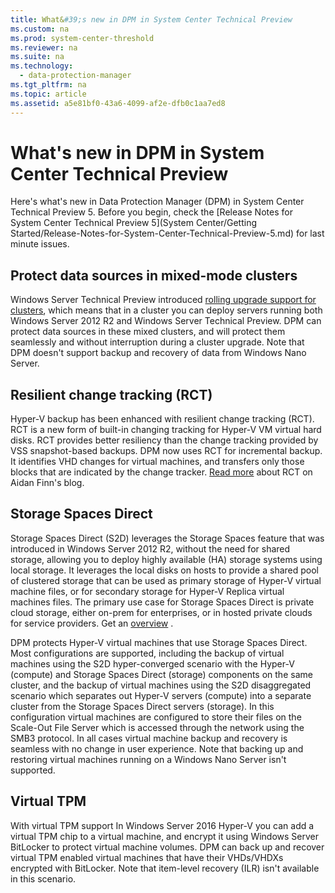```yaml
---
title: What&#39;s new in DPM in System Center Technical Preview
ms.custom: na
ms.prod: system-center-threshold
ms.reviewer: na
ms.suite: na
ms.technology: 
  - data-protection-manager
ms.tgt_pltfrm: na
ms.topic: article
ms.assetid: a5e81bf0-43a6-4099-af2e-dfb0c1aa7ed8
---
```

# What&#39;s new in DPM in System Center Technical Preview
Here's what's new in Data Protection Manager \(DPM\) in System Center Technical Preview 5. Before you begin, check the [Release Notes for System Center Technical Preview 5](System Center/Getting Started/Release-Notes-for-System-Center-Technical-Preview-5.md) for last minute issues.

## Protect data sources in mixed\-mode clusters
Windows Server Technical Preview introduced [rolling upgrade support for clusters](https://technet.microsoft.com/library/dn850430.aspx), which means that in a cluster you can deploy servers running both Windows Server 2012 R2 and Windows Server Technical Preview. DPM can protect data sources in these mixed clusters, and will protect them seamlessly and without interruption during a cluster upgrade. Note that DPM doesn't support backup and recovery of data from Windows Nano Server.

## Resilient change tracking \(RCT\)
Hyper\-V backup has been enhanced with resilient change tracking \(RCT\). RCT is a new form of built\-in changing tracking for Hyper\-V VM virtual hard disks. RCT provides better resiliency than the change tracking provided by VSS snapshot\-based backups.  DPM now uses RCT for incremental backup. It identifies VHD changes for virtual machines, and transfers only those blocks that are indicated by the change tracker. [Read more](http://www.aidanfinn.com/?p=17505) about RCT on Aidan Finn's blog.

## Storage Spaces Direct
Storage Spaces Direct \(S2D\) leverages the Storage Spaces feature that was introduced in Windows Server 2012 R2, without the need for shared storage, allowing you to deploy highly available \(HA\) storage systems using local storage. It leverages the local disks on hosts to provide a shared pool of clustered storage that can be used as primary storage of Hyper\-V virtual machine files, or for secondary storage for Hyper\-V Replica virtual machines files. 
 The primary use case for Storage Spaces Direct is private cloud storage, either on\-prem for enterprises, or in hosted private clouds for service providers. 
 Get an [overview](https://channel9.msdn.com/Events/Ignite/2015/BRK3474) .

DPM protects Hyper\-V virtual machines that use  Storage Spaces Direct. Most configurations are supported, including the backup of virtual machines using the S2D hyper\-converged scenario with the Hyper\-V \(compute\) and Storage Spaces Direct \(storage\) components on the same cluster, and the backup of virtual machines using the S2D disaggregated scenario which separates out  Hyper\-V servers \(compute\) into a separate cluster from the Storage Spaces Direct servers \(storage\). In this configuration virtual machines are configured to store their files on the Scale\-Out File Server which is accessed through the network using the SMB3 protocol. In all cases virtual machine backup and recovery is seamless with no change in user experience. Note that backing up and restoring virtual machines running on a Windows Nano Server isn't supported.

## Virtual TPM
With virtual TPM support
In Windows Server 2016 Hyper\-V you can add a virtual TPM chip to a virtual machine, and encrypt it using Windows Server BitLocker to protect virtual machine volumes.  DPM can back up and recover virtual TPM enabled virtual machines that have their VHDs\/VHDXs encrypted with BitLocker. Note that item\-level recovery \(ILR\) isn't available in this scenario.


